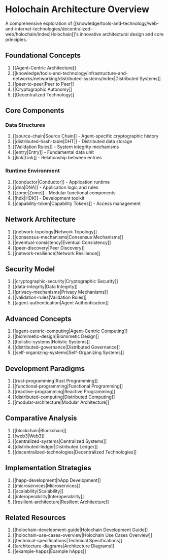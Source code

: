 # Holochain Architecture Overview

A comprehensive exploration of [[knowledge/tools-and-technology/web-and-internet-technologies/decentralized-web/holochain/index|Holochain]]'s innovative architectural design and core principles.

## Foundational Concepts

1. [[Agent-Centric Architecture]]
2. [[knowledge/tools-and-technology/infrastructure-and-networks/networking/distributed-systems/index|Distributed Systems]]
3. [[peer-to-peer|Peer to Peer]]
4. [[Cryptographic Autonomy]]
5. [[Decentralized Technology]]

## Core Components

### Data Structures

1. [[source-chain|Source Chain]] - Agent-specific cryptographic history
2. [[distributed-hash-table|DHT]] - Distributed data storage
3. [[Validation Rules]] - System integrity mechanisms
4. [[entry|Entry]] - Fundamental data unit
5. [[link|Link]] - Relationship between entries

### Runtime Environment

1. [[conductor|Conductor]] - Application runtime
2. [[dna|DNA]] - Application logic and rules
3. [[zome|Zome]] - Modular functional components
4. [[hdk|HDK]] - Development toolkit
5. [[capability-token|Capability Tokens]] - Access management

## Network Architecture

1. [[network-topology|Network Topology]]
2. [[consensus-mechanisms|Consensus Mechanisms]]
3. [[eventual-consistency|Eventual Consistency]]
4. [[peer-discovery|Peer Discovery]]
5. [[network-resilience|Network Resilience]]

## Security Model

1. [[cryptographic-security|Cryptographic Security]]
2. [[data-integrity|Data Integrity]]
3. [[privacy-mechanisms|Privacy Mechanisms]]
4. [[validation-rules|Validation Rules]]
5. [[agent-authentication|Agent Authentication]]

## Advanced Concepts

1. [[agent-centric-computing|Agent-Centric Computing]]
2. [[biomimetic-design|Biomimetic Design]]
3. [[holistic-systems|Holistic Systems]]
4. [[distributed-governance|Distributed Governance]]
5. [[self-organizing-systems|Self-Organizing Systems]]

## Development Paradigms

1. [[rust-programming|Rust Programming]]
2. [[functional-programming|Functional Programming]]
3. [[reactive-programming|Reactive Programming]]
4. [[distributed-computing|Distributed Computing]]
5. [[modular-architecture|Modular Architecture]]

## Comparative Analysis

1. [[blockchain|Blockchain]]
2. [[web3|Web3]]
3. [[centralized-systems|Centralized Systems]]
4. [[distributed-ledger|Distributed Ledger]]
5. [[decentralized-technologies|Decentralized Technologies]]

## Implementation Strategies

1. [[happ-development|hApp Development]]
2. [[microservices|Microservices]]
3. [[scalability|Scalability]]
4. [[interoperability|Interoperability]]
5. [[resilient-architecture|Resilient Architecture]]

## Related Resources

1. [[holochain-development-guide|Holochain Development Guide]]
2. [[holochain-use-cases-overview|Holochain Use Cases Overview]]
3. [[technical-specifications|Technical Specifications]]
4. [[architecture-diagrams|Architecture Diagrams]]
5. [[example-happs|Example hApps]]
